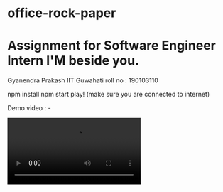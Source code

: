 # office-rock-paper

<h1>Assignment for Software Engineer Intern I'M beside you. </h1>

Gyanendra Prakash
IIT Guwahati
roll no : 190103110

npm install 
npm start
play!
(make sure you are connected to internet)


Demo video : -

<video src="https://github.com/Gyaniultimate/office-rock-paper/blob/master/WhatsApp%20Video%202022-03-15%20at%206.11.41%20AM.mp4" controls>
  
</video>
